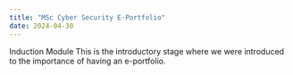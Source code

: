 ```yaml
---
title: "MSc Cyber Security E-Portfolio"
date: 2024-04-30
---
```


Induction Module
This is the introductory stage where we were introduced to the importance of having an e-portfolio.
